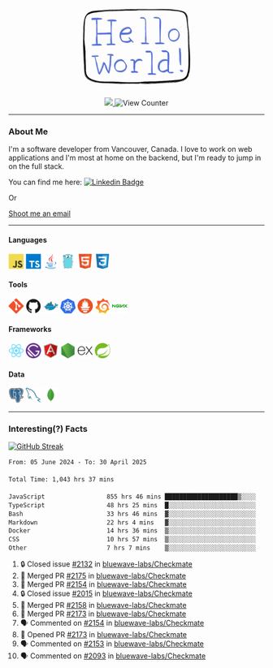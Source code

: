 <div align="center">
    <img src="./img/hello_world.webp" height="200px" width="">
    <div>
        <a href="https://www.linkedin.com/in/ajhollid">
            <img src="https://img.shields.io/badge/LinkedIn-blue"/>
        </a>
        <img src="https://komarev.com/ghpvc/?username=ajhollid&color=yellow" alt="View Counter">
    </div>
</div>

---

### About Me

I'm a software developer from Vancouver, Canada. I love to work on web applications and I'm most at home on the backend, but I'm ready to jump in on the full stack.

You can find me here: [![Linkedin Badge](https://img.shields.io/badge/-ajhollid-blue?style=flat&logo=Linkedin&logoColor=white)](https://www.linkedin.com/in/ajhollid)

Or

[Shoot me an email](mailto:ajhollid@gmail.com)

---

#### Languages

<div>
    <img src="./img/devicons/javascript-original.svg" width=30 height=30 alt="JavaScript">
    <img src="/img/devicons/typescript-original.svg" width=30 height=30 alt="TypeScript">
    <img src="./img/devicons/java-original.svg" width=30 height=30 alt="Java">
    <img src="./img/devicons/go-original.svg" width=30 height=30 alt="Golang">
    <img src="./img/devicons/html5-original.svg" width=30 height=30 alt="HTML 5">
    <img src="./img/devicons/css3-original.svg" width=30 height=30 alt="CSS 3">
</div>

#### Tools

<div>
    <img src="./img/devicons/git-original.svg" width=30 height=30 alt="Git">
    <img src="./img/devicons/github-original.svg" width=30 height=30 alt="Github">
    <img src="./img/devicons/docker-original.svg" width=30 
    height=30 alt="Docker">
    <img src="./img/devicons/kubernetes-original.svg" width=30 height=30 alt="K8">
    <img src="./img/devicons/prometheus-original.svg" width=30 height=30 alt="Prometheus">
    <img src="./img/devicons/grafana-original.svg" width=30 height=30 alt="Grafana">
    <img src="./img/devicons/nginx-original.svg" width=30 height=30 alt="Nginx">
</div>

#### Frameworks

<div>
    <img src="./img/devicons/react-original.svg" width=30 height=30 alt="React">
    <img src="./img/devicons/gatsby-original.svg" width=30 height=30 alt="Gatsby">
    <img src="./img/devicons/angularjs-original.svg" width=30 height=30 alt="AngularJS">
    <img src="./img/devicons/nodejs-original.svg" width=30 height=30 alt="NodeJS">
    <img src="./img/devicons/express-original.svg" width=30 height=30 alt="Express">
    <img src="./img/devicons/spring-original.svg" width=30 height=30 alt="Spring">
</div>

#### Data

<div>
    <img src="./img/devicons/postgresql-original.svg" width=30 height=30 alt="Postgresql">
    <img src="./img/devicons/mysql-original.svg" width=30 height=30 alt="Mysql">
    <img src="./img/devicons/mongodb-original.svg" width=30 height=30 alt="MongoDB">
</div>

---

### Interesting(?) Facts

[![GitHub Streak](http://github-readme-streak-stats.herokuapp.com?user=ajhollid)](https://git.io/streak-stats)

 <!--START_SECTION:waka-->

```txt
From: 05 June 2024 - To: 30 April 2025

Total Time: 1,043 hrs 37 mins

JavaScript                 855 hrs 46 mins ████████████████████▒░░░░   81.44 %
TypeScript                 48 hrs 25 mins  █░░░░░░░░░░░░░░░░░░░░░░░░   04.61 %
Bash                       33 hrs 46 mins  ▓░░░░░░░░░░░░░░░░░░░░░░░░   03.21 %
Markdown                   22 hrs 4 mins   ▓░░░░░░░░░░░░░░░░░░░░░░░░   02.10 %
Docker                     14 hrs 36 mins  ▒░░░░░░░░░░░░░░░░░░░░░░░░   01.39 %
CSS                        10 hrs 57 mins  ▒░░░░░░░░░░░░░░░░░░░░░░░░   01.04 %
Other                      7 hrs 7 mins    ▒░░░░░░░░░░░░░░░░░░░░░░░░   00.68 %
```

<!--END_SECTION:waka-->


<!--START_SECTION:activity-->
1. 🔒 Closed issue [#2132](https://github.com/bluewave-labs/Checkmate/issues/2132) in [bluewave-labs/Checkmate](https://github.com/bluewave-labs/Checkmate)
2. 🎉 Merged PR [#2175](https://github.com/bluewave-labs/Checkmate/pull/2175) in [bluewave-labs/Checkmate](https://github.com/bluewave-labs/Checkmate)
3. 🎉 Merged PR [#2154](https://github.com/bluewave-labs/Checkmate/pull/2154) in [bluewave-labs/Checkmate](https://github.com/bluewave-labs/Checkmate)
4. 🔒 Closed issue [#2015](https://github.com/bluewave-labs/Checkmate/issues/2015) in [bluewave-labs/Checkmate](https://github.com/bluewave-labs/Checkmate)
5. 🎉 Merged PR [#2158](https://github.com/bluewave-labs/Checkmate/pull/2158) in [bluewave-labs/Checkmate](https://github.com/bluewave-labs/Checkmate)
6. 🎉 Merged PR [#2173](https://github.com/bluewave-labs/Checkmate/pull/2173) in [bluewave-labs/Checkmate](https://github.com/bluewave-labs/Checkmate)
7. 🗣 Commented on [#2154](https://github.com/bluewave-labs/Checkmate/pull/2154#issuecomment-2843498466) in [bluewave-labs/Checkmate](https://github.com/bluewave-labs/Checkmate)
8. 💪 Opened PR [#2173](https://github.com/bluewave-labs/Checkmate/pull/2173) in [bluewave-labs/Checkmate](https://github.com/bluewave-labs/Checkmate)
9. 🗣 Commented on [#2153](https://github.com/bluewave-labs/Checkmate/issues/2153#issuecomment-2842570645) in [bluewave-labs/Checkmate](https://github.com/bluewave-labs/Checkmate)
10. 🗣 Commented on [#2093](https://github.com/bluewave-labs/Checkmate/pull/2093#issuecomment-2842551725) in [bluewave-labs/Checkmate](https://github.com/bluewave-labs/Checkmate)
<!--END_SECTION:activity-->
